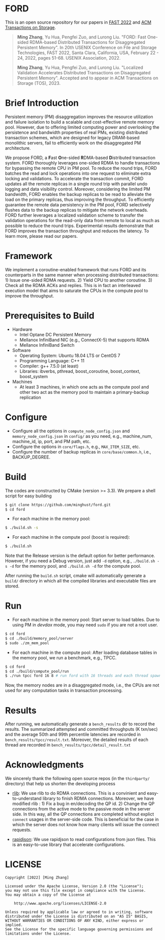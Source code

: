 # FORD
This is an open source repository for our papers in [FAST 2022](https://www.usenix.org/conference/fast22) and [ACM Transactions on Storage](https://dl.acm.org/journal/tos).

> **Ming Zhang**, Yu Hua, Pengfei Zuo, and Lurong Liu. "FORD: Fast One-sided RDMA-based Distributed Transactions for Disaggregated Persistent Memory". In 20th USENIX Conference on File and Storage Technologies, FAST 2022, Santa Clara, California, USA, February 22 - 24, 2022, pages 51-68. USENIX Association, 2022.
>
> **Ming Zhang**, Yu Hua, Pengfei Zuo, and Lurong Liu. "Localized Validation Accelerates Distributed Transactions on Disaggregated Persistent Memory". Accepted and to appear in ACM Transactions on Storage (TOS), 2023.

# Brief Introduction
Persistent memory (PM) disaggregation improves the resource utilization and failure isolation to build a scalable and cost-effective remote memory pool. However, due to offering limited computing power and overlooking the persistence and bandwidth properties of real PMs, existing distributed transaction schemes, which are designed for legacy DRAM-based monolithic servers, fail to efficiently work on the disaggregated PM architecture.

We propose FORD, a **F**ast **O**ne-sided **R**DMA-based **D**istributed transaction system. FORD thoroughly leverages one-sided RDMA to handle transactions for bypassing the remote CPU in PM pool. To reduce the round trips, FORD batches the read and lock operations into one request to eliminate extra locking and validations. To accelerate the transaction commit, FORD updates all the remote replicas in a single round trip with parallel undo logging and data visibility control. Moreover, considering the limited PM bandwidth, FORD enables the backup replicas to be read to alleviate the load on the primary replicas, thus improving the throughput. To efficiently guarantee the remote data persistency in the PM pool, FORD selectively flushes data to the backup replicas to mitigate the network overheads. FORD further leverages a localized validation scheme to transfer the validation operations for the read-only data from remote to local as much as possible to reduce the round trips. Experimental results demonstrate that FORD improves the transaction throughput and reduces the latency. To learn more, please read our papers.

# Framework
We implement a coroutine-enabled framework that runs FORD and its counterparts in the same manner when processing distributed transactions: 1) Issue one-sided RDMA requests. 2) Yield CPU to another coroutine. 3) Check all the RDMA ACKs and replies. This is in fact an interleaved execution model that aims to saturate the CPUs in the compute pool to improve the throughput.

# Prerequisites to Build
- Hardware
  - Intel Optane DC Persistent Memory
  - Mellanox InfiniBand NIC (e.g., ConnectX-5) that supports RDMA
  - Mellanox InfiniBand Switch
- Software
  - Operating System: Ubuntu 18.04 LTS or CentOS 7
  - Programming Language: C++ 11
  - Compiler: g++ 7.5.0 (at least)
  - Libraries: ibverbs, pthread, boost_coroutine, boost_context, boost_system
- Machines
  - At least 3 machines, in which one acts as the compute pool and other two act as the memory pool to maintain a primary-backup replication


# Configure
- Configure all the options in ```compute_node_config.json``` and ```memory_node_config.json``` in ```config/``` as you need, e.g., machine_num, machine_id, ip, port, and PM path, etc.
- Configure the options in ```core/flags.h```, e.g., ```MAX_ITEM_SIZE```, etc.
- Configure the number of backup replicas in ```core/base/common.h```, i.e., BACKUP_DEGREE.

# Build
The codes are constructed by CMake (version >= 3.3). We prepare a shell script for easy building

```sh
$ git clone https://github.com/minghust/ford.git
$ cd ford
```

- For each machine in the memory pool: 

```sh 
$ ./build.sh -s
```

- For each machine in the compute pool (boost is required):

```sh 
$ ./build.sh
```

Note that the Release version is the default option for better performance. However, if you need a Debug version, just add ```-d``` option, e.g., ```./build.sh -s -d``` for the memory pool, and ```./build.sh -d``` for the compute pool.

After running the ```build.sh``` script, cmake will automatically generate a ```build/``` directory in which all the compiled libraries and executable files are stored.


# Run
- For each machine in the memory pool: Start server to load tables. Due to using PM in *devdax* mode, you may need ```sudo``` if you are not a root user.
```sh
$ cd ford
$ cd ./build/memory_pool/server
$ sudo ./zm_mem_pool
```

- For each machine in the compute pool: After loading database tables in the memory pool, we run a benchmark, e.g., TPCC.
```sh
$ cd ford
$ cd ./build/compute_pool/run
$ ./run tpcc ford 16 8 # run ford with 16 threads and each thread spawns 8 coroutines
```
Now, the memory nodes are in a disaggregated mode, i.e., the CPUs are not used for any computation tasks in transaction processing.

# Results
After running, we automatically generate a ```bench_results``` dir to record the results. The summarized attempted and committed throughputs (K txn/sec) and the average 50th and 99th percentile latencies are recorded in ```bench_results/tpcc/result.txt```. Moreover, the detailed results of each thread are recorded in ```bench_results/tpcc/detail_result.txt``` 

# Acknowledgments

We sincerely thank the following open source repos (in the ```thirdparty/``` directory) that help us shorten the developing process

- [rlib](https://github.com/wxdwfc/rlib): We use rlib to do RDMA connections. This is a convinient and easy-to-understand library to finish RDMA connections. Moreover, we have modified rlib : 1) Fix a bug in en/decoding the QP id. 2) Change the QP connections from the active mode to the passive mode in the server side. In this way, all the QP connections are completed without explict ```connect``` usages in the server-side code. This is beneficial for the case in which the server does not know how many clients will issue the connect requests.

- [rapidjson](https://github.com/Tencent/rapidjson): We use rapidjson to read configurations from json files. This is an easy-to-use library that accelerate configurations.

# LICENSE

```text
Copyright [2022] [Ming Zhang]

Licensed under the Apache License, Version 2.0 (the "License");
you may not use this file except in compliance with the License.
You may obtain a copy of the License at

    http://www.apache.org/licenses/LICENSE-2.0

Unless required by applicable law or agreed to in writing, software
distributed under the License is distributed on an "AS IS" BASIS,
WITHOUT WARRANTIES OR CONDITIONS OF ANY KIND, either express or implied.
See the License for the specific language governing permissions and
limitations under the License.
```
